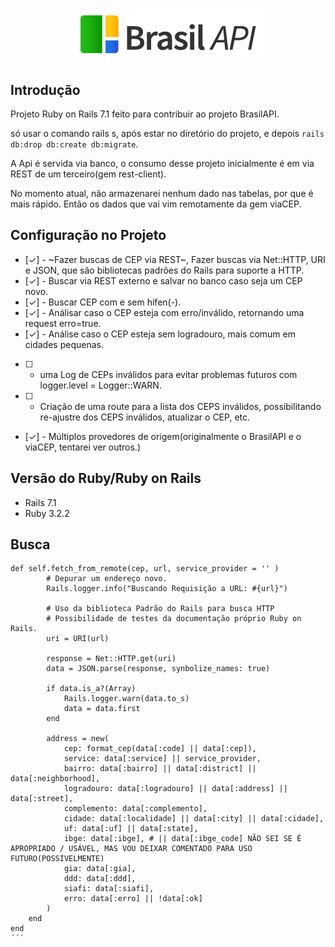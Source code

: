 <div align="center">
<h1><img src="https://raw.githubusercontent.com/BrasilAPI/BrasilAPI/main/public/brasilapi-logo-small.png" /></h1>

</div>

## Introdução

Projeto Ruby on Rails 7.1 feito para contribuir ao projeto BrasilAPI.

só usar o comando rails s, após estar no diretório do projeto, e depois `rails db:drop db:create db:migrate`.

A Api é servida via banco, o consumo desse projeto inicialmente é em via REST de um terceiro(gem rest-client).

No momento atual, não armazenarei nenhum dado nas tabelas, por que é mais rápido.
Então os dados que vai vim remotamente da gem viaCEP.

## Configuração no Projeto

- [✓] - ~Fazer buscas de CEP via REST~, Fazer buscas via Net::HTTP, URI e JSON, que são bibliotecas padrões do Rails para suporte a HTTP.
- [✓] - Buscar via REST externo e salvar no banco caso seja um CEP novo.
- [✓] - Buscar CEP com e sem hífen(-).
- [✓] - Análisar caso o CEP esteja com erro/inválido, retornando uma request erro=true.
- [✓] - Análise caso o CEP esteja sem logradouro, mais comum em cidades pequenas.
- [ ] - uma Log de CEPs inválidos para evitar problemas futuros com logger.level = Logger::WARN.
- [ ] - Criação de uma route para a lista dos CEPS inválidos, possibilitando re-ajustre dos CEPS inválidos, atualizar o CEP, etc.
- [✓] - Múltiplos provedores de origem(originalmente o BrasilAPI e o viaCEP, tentarei ver outros.)

## Versão do Ruby/Ruby on Rails

- Rails 7.1
- Ruby 3.2.2

## Busca

```
def self.fetch_from_remote(cep, url, service_provider = '' )
        # Depurar um endereço novo.
        Rails.logger.info("Buscando Requisição a URL: #{url}")

        # Uso da biblioteca Padrão do Rails para busca HTTP
        # Possibilidade de testes da documentação próprio Ruby on Rails.
        uri = URI(url)

        response = Net::HTTP.get(uri)
        data = JSON.parse(response, synbolize_names: true)

        if data.is_a?(Array)
            Rails.logger.warn(data.to_s)
            data = data.first
        end

        address = new(
            cep: format_cep(data[:code] || data[:cep]),
            service: data[:service] || service_provider,
            bairro: data[:bairro] || data[:district] || data[:neighborhood],
            logradouro: data[:logradouro] || data[:address] || data[:street],
            complemento: data[:complemento],
            cidade: data[:localidade] || data[:city] || data[:cidade],
            uf: data[:uf] || data[:state],
            ibge: data[:ibge], # || data[:ibge_code] NÃO SEI SE É APROPRIADO / USÁVEL, MAS VOU DEIXAR COMENTADO PARA USO FUTURO(POSSÍVELMENTE)
            gia: data[:gia],
            ddd: data[:ddd],
            siafi: data[:siafi],
            erro: data[:erro] || !data[:ok]
        )
    end
end
´´´